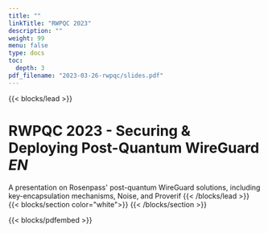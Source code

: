 ```yaml
---
title: ""
linkTitle: "RWPQC 2023"
description: ""
weight: 99
menu: false
type: docs
toc:
  depth: 3
pdf_filename: "2023-03-26-rwpqc/slides.pdf"
---
```

{{< blocks/lead >}}
# RWPQC 2023 - Securing & Deploying Post-Quantum WireGuard  <i class="fa-regular fa-language h6 text-light"> EN </i> 

A presentation on Rosenpass' post-quantum WireGuard solutions, including key-encapsulation mechanisms, Noise, and Proverif
{{< /blocks/lead >}}
{{< blocks/section color="white">}}
{{< /blocks/section >}}

{{< blocks/pdfembed >}}
